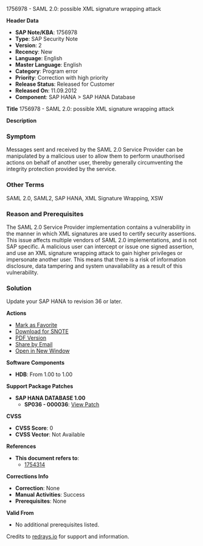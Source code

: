 1756978 - SAML 2.0: possible XML signature wrapping attack

**Header Data**
- **SAP Note/KBA**: 1756978
- **Type**: SAP Security Note
- **Version**: 2
- **Recency**: New
- **Language**: English
- **Master Language**: English
- **Category**: Program error
- **Priority**: Correction with high priority
- **Release Status**: Released for Customer
- **Released On**: 11.09.2012
- **Component**: SAP HANA > SAP HANA Database

**Title**
1756978 - SAML 2.0: possible XML signature wrapping attack

**Description**
### Symptom
Messages sent and received by the SAML 2.0 Service Provider can be manipulated by a malicious user to allow them to perform unauthorised actions on behalf of another user, thereby generally circumventing the integrity protection provided by the service.

### Other Terms
SAML 2.0, SAML2, SAP HANA, XML Signature Wrapping, XSW

### Reason and Prerequisites
The SAML 2.0 Service Provider implementation contains a vulnerability in the manner in which XML signatures are used to certify security assertions. This issue affects multiple vendors of SAML 2.0 implementations, and is not SAP specific. A malicious user can intercept or issue one signed assertion, and use an XML signature wrapping attack to gain higher privileges or impersonate another user. This means that there is a risk of information disclosure, data tampering and system unavailability as a result of this vulnerability.

### Solution
Update your SAP HANA to revision 36 or later.

**Actions**
- [Mark as Favorite](https://me.sap.com/)
- [Download for SNOTE](https://notesdownloads.sap.com/note/0040000017492492017)
- [PDF Version](https://userapps.support.sap.com/sap/support/sfm/notes/print/0001756978?language=en-US&token=102133FCC1AD4F1F2B383CD6514F5F58)
- [Share by Email](https://me.sap.com/)
- [Open in New Window](https://me.sap.com/)

**Software Components**
- **HDB**: From 1.00 to 1.00

**Support Package Patches**
- **SAP HANA DATABASE 1.00**
  - **SP036 - 000036**: [View Patch](https://userapps.support.sap.com/sap/support/swdc/notes?cvnr=01200615320200017790&support_package=SP036&patch_level=000036)

**CVSS**
- **CVSS Score**: 0
- **CVSS Vector**: Not Available

**References**
- **This document refers to**:
  - [1754314](https://me.sap.com/notes/1754314)

**Corrections Info**
- **Correction**: None
- **Manual Activities**: Success
- **Prerequisites**: None

**Valid From**
- No additional prerequisites listed.

Credits to [redrays.io](https://redrays.io) for support and information.
